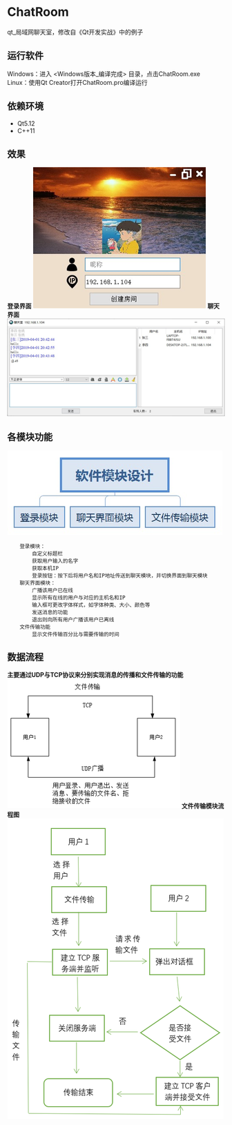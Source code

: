 # ChatRoom
qt_局域网聊天室，修改自《Qt开发实战》中的例子

## 运行软件
 Windows：进入 <Windows版本_编译完成> 目录，点击ChatRoom.exe <br>
 Linux：使用Qt Creator打开ChatRoom.pro编译运行

## 依赖环境
 + Qt5.12
 + C++11

## 效果
**登录界面**
 ![image](./images/Demonstrate.jpg)
**聊天界面**
 ![image](./images/Demonstrate2.jpg)

## 各模块功能
![image](./images/software_module.jpg)

		登录模块：
			自定义标题栏
			获取用户输入的名字
			获取本机IP
			登录按钮：按下后将用户名和IP地址传送到聊天模块，并切换界面到聊天模块
		聊天界面模块：
			广播该用户已在线
			显示所有在线的用户与对应的主机名和IP
			输入框可更改字体样式，如字体种类、大小、颜色等
			发送消息的功能
			退出则向所有用户广播该用户已离线
		文件传输功能
			显示文件传输百分比与需要传输的时间

## 数据流程
**主要通过UDP与TCP协议来分别实现消息的传播和文件传输的功能**
 ![image](./images/data_flow.png)
**文件传输模块流程图 <br>**
 ![image](./images/data_flow2.png)
